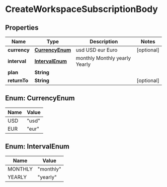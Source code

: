 

# CreateWorkspaceSubscriptionBody


## Properties

| Name | Type | Description | Notes |
|------------ | ------------- | ------------- | -------------|
|**currency** | [**CurrencyEnum**](#CurrencyEnum) |  usd USD eur Euro |  [optional] |
|**interval** | [**IntervalEnum**](#IntervalEnum) |  monthly Monthly yearly Yearly |  |
|**plan** | **String** |  |  |
|**returnTo** | **String** |  |  [optional] |



## Enum: CurrencyEnum

| Name | Value |
|---- | -----|
| USD | &quot;usd&quot; |
| EUR | &quot;eur&quot; |



## Enum: IntervalEnum

| Name | Value |
|---- | -----|
| MONTHLY | &quot;monthly&quot; |
| YEARLY | &quot;yearly&quot; |



